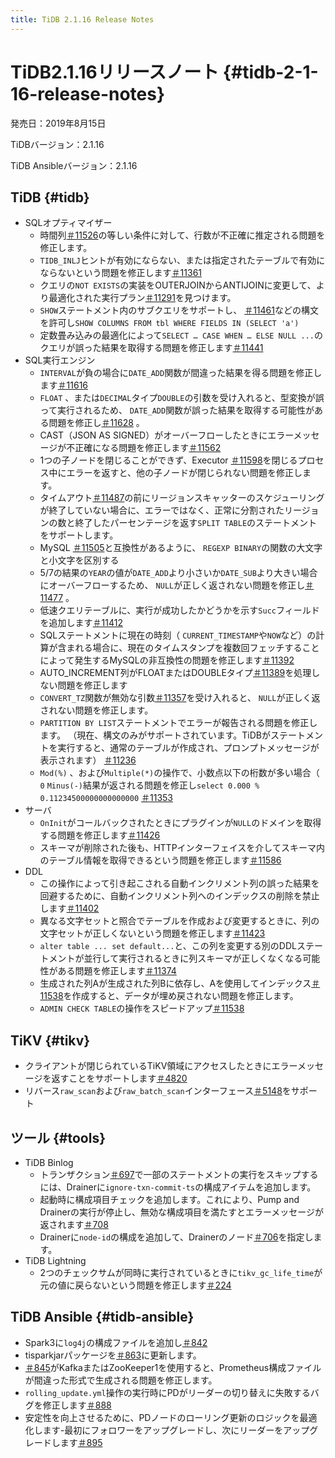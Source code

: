 ```yaml
---
title: TiDB 2.1.16 Release Notes
---
```


# TiDB2.1.16リリースノート {#tidb-2-1-16-release-notes}

発売日：2019年8月15日

TiDBバージョン：2.1.16

TiDB Ansibleバージョン：2.1.16

## TiDB {#tidb}

-   SQLオプティマイザー
    -   時間列[＃11526](https://github.com/pingcap/tidb/pull/11526)の等しい条件に対して、行数が不正確に推定される問題を修正します。
    -   `TIDB_INLJ`ヒントが有効にならない、または指定されたテーブルで有効にならないという問題を修正します[＃11361](https://github.com/pingcap/tidb/pull/11361)
    -   クエリの`NOT EXISTS`の実装をOUTERJOINからANTIJOINに変更して、より最適化された実行プラン[＃11291](https://github.com/pingcap/tidb/pull/11291)を見つけます。
    -   `SHOW`ステートメント内のサブクエリをサポートし、 [＃11461](https://github.com/pingcap/tidb/pull/11461)などの構文を許可し`SHOW COLUMNS FROM tbl WHERE FIELDS IN (SELECT 'a')`
    -   定数畳み込みの最適化によって`SELECT … CASE WHEN … ELSE NULL ...`のクエリが誤った結果を取得する問題を修正します[＃11441](https://github.com/pingcap/tidb/pull/11441)
-   SQL実行エンジン
    -   `INTERVAL`が負の場合に`DATE_ADD`関数が間違った結果を得る問題を修正します[＃11616](https://github.com/pingcap/tidb/pull/11616)
    -   `FLOAT` 、または`DECIMAL`タイプ`DOUBLE`の引数を受け入れると、型変換が誤って実行されるため、 `DATE_ADD`関数が誤った結果を取得する可能性がある問題を修正し[＃11628](https://github.com/pingcap/tidb/pull/11628) 。
    -   CAST（JSON AS SIGNED）がオーバーフローしたときにエラーメッセージが不正確になる問題を修正します[＃11562](https://github.com/pingcap/tidb/pull/11562)
    -   1つの子ノードを閉じることができず、Executor [＃11598](https://github.com/pingcap/tidb/pull/11598)を閉じるプロセス中にエラーを返すと、他の子ノードが閉じられない問題を修正します。
    -   タイムアウト[＃11487](https://github.com/pingcap/tidb/pull/11487)の前にリージョンスキャッターのスケジューリングが終了していない場合に、エラーではなく、正常に分割されたリージョンの数と終了したパーセンテージを返す`SPLIT TABLE`のステートメントをサポートします。
    -   MySQL [＃11505](https://github.com/pingcap/tidb/pull/11505)と互換性があるように、 `REGEXP BINARY`の関数の大文字と小文字を区別する
    -   5/7の結果の`YEAR`の値が`DATE_ADD`より小さいか`DATE_SUB`より大きい場合にオーバーフローするため、 `NULL`が正しく返されない問題を修正し[＃11477](https://github.com/pingcap/tidb/pull/11477) 。
    -   低速クエリテーブルに、実行が成功したかどうかを示す`Succ`フィールドを追加します[＃11412](https://github.com/pingcap/tidb/pull/11421)
    -   SQLステートメントに現在の時刻（ `CURRENT_TIMESTAMP`や`NOW`など）の計算が含まれる場合に、現在のタイムスタンプを複数回フェッチすることによって発生するMySQLの非互換性の問題を修正します[＃11392](https://github.com/pingcap/tidb/pull/11392)
    -   AUTO_INCREMENT列がFLOATまたはDOUBLEタイプ[＃11389](https://github.com/pingcap/tidb/pull/11389)を処理しない問題を修正します
    -   `CONVERT_TZ`関数が無効な引数[＃11357](https://github.com/pingcap/tidb/pull/11357)を受け入れると、 `NULL`が正しく返されない問題を修正します。
    -   `PARTITION BY LIST`ステートメントでエラーが報告される問題を修正します。 （現在、構文のみがサポートされています。TiDBがステートメントを実行すると、通常のテーブルが作成され、プロンプトメッセージが表示されます） [＃11236](https://github.com/pingcap/tidb/pull/11236)
    -   `Mod(%)` 、および`Multiple(*)`の操作で、小数点以下の桁数が多い場合（ `0` `Minus(-)`結果が返される問題を修正し`select 0.000 % 0.11234500000000000000` [＃11353](https://github.com/pingcap/tidb/pull/11353)
-   サーバ
    -   `OnInit`がコールバックされたときにプラグインが`NULL`のドメインを取得する問題を修正します[＃11426](https://github.com/pingcap/tidb/pull/11426)
    -   スキーマが削除された後も、HTTPインターフェイスを介してスキーマ内のテーブル情報を取得できるという問題を修正します[＃11586](https://github.com/pingcap/tidb/pull/11586)
-   DDL
    -   この操作によって引き起こされる自動インクリメント列の誤った結果を回避するために、自動インクリメント列へのインデックスの削除を禁止します[＃11402](https://github.com/pingcap/tidb/pull/11402)
    -   異なる文字セットと照合でテーブルを作成および変更するときに、列の文字セットが正しくないという問題を修正します[＃11423](https://github.com/pingcap/tidb/pull/11423)
    -   `alter table ... set default...`と、この列を変更する別のDDLステートメントが並行して実行されるときに列スキーマが正しくなくなる可能性がある問題を修正します[＃11374](https://github.com/pingcap/tidb/pull/11374)
    -   生成された列Aが生成された列Bに依存し、Aを使用してインデックス[＃11538](https://github.com/pingcap/tidb/pull/11538)を作成すると、データが埋め戻されない問題を修正します。
    -   `ADMIN CHECK TABLE`の操作をスピードアップ[＃11538](https://github.com/pingcap/tidb/pull/11676)

## TiKV {#tikv}

-   クライアントが閉じられているTiKV領域にアクセスしたときにエラーメッセージを返すことをサポートします[＃4820](https://github.com/tikv/tikv/pull/4820)
-   リバース`raw_scan`および`raw_batch_scan`インターフェース[＃5148](https://github.com/tikv/tikv/pull/5148)をサポート

## ツール {#tools}

-   TiDB Binlog
    -   トランザクション[＃697](https://github.com/pingcap/tidb-binlog/pull/697)で一部のステートメントの実行をスキップするには、Drainerに`ignore-txn-commit-ts`の構成アイテムを追加します。
    -   起動時に構成項目チェックを追加します。これにより、Pump and Drainerの実行が停止し、無効な構成項目を満たすとエラーメッセージが返されます[＃708](https://github.com/pingcap/tidb-binlog/pull/708)
    -   Drainerに`node-id`の構成を追加して、Drainerのノード[＃706](https://github.com/pingcap/tidb-binlog/pull/706)を指定します。
-   TiDB Lightning
    -   2つのチェックサムが同時に実行されているときに`tikv_gc_life_time`が元の値に戻らないという問題を修正します[＃224](https://github.com/pingcap/tidb-lightning/pull/224)

## TiDB Ansible {#tidb-ansible}

-   Spark3に`log4j`の構成ファイルを追加し[＃842](https://github.com/pingcap/tidb-ansible/pull/842)
-   tisparkjarパッケージを[＃863](https://github.com/pingcap/tidb-ansible/pull/863)に更新します。
-   [＃845](https://github.com/pingcap/tidb-ansible/pull/845)がKafkaまたはZooKeeper1を使用すると、Prometheus構成ファイルが間違った形式で生成される問題を修正します。
-   `rolling_update.yml`操作の実行時にPDがリーダーの切り替えに失敗するバグを修正します[＃888](https://github.com/pingcap/tidb-ansible/pull/888)
-   安定性を向上させるために、PDノードのローリング更新のロジックを最適化します-最初にフォロワーをアップグレードし、次にリーダーをアップグレードします[＃895](https://github.com/pingcap/tidb-ansible/pull/895)
